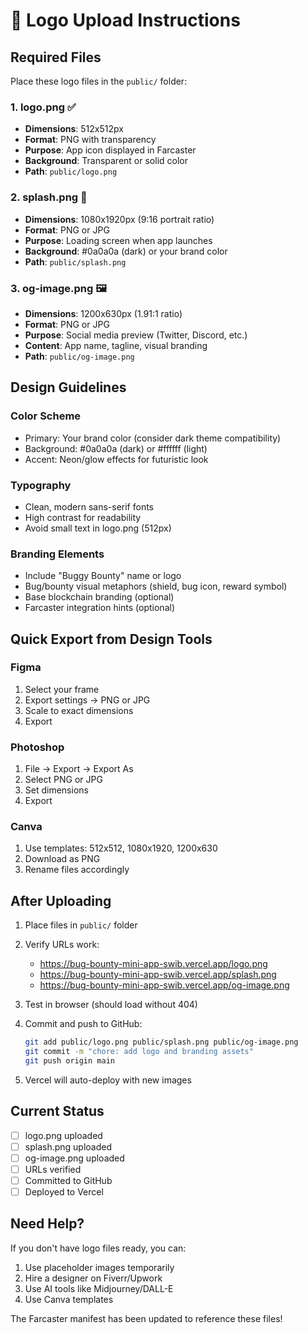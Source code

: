 # 📸 Logo Upload Instructions

## Required Files

Place these logo files in the `public/` folder:

### 1. logo.png ✅
- **Dimensions**: 512x512px
- **Format**: PNG with transparency
- **Purpose**: App icon displayed in Farcaster
- **Background**: Transparent or solid color
- **Path**: `public/logo.png`

### 2. splash.png 🎨
- **Dimensions**: 1080x1920px (9:16 portrait ratio)
- **Format**: PNG or JPG
- **Purpose**: Loading screen when app launches
- **Background**: #0a0a0a (dark) or your brand color
- **Path**: `public/splash.png`

### 3. og-image.png 🖼️
- **Dimensions**: 1200x630px (1.91:1 ratio)
- **Format**: PNG or JPG
- **Purpose**: Social media preview (Twitter, Discord, etc.)
- **Content**: App name, tagline, visual branding
- **Path**: `public/og-image.png`

## Design Guidelines

### Color Scheme
- Primary: Your brand color (consider dark theme compatibility)
- Background: #0a0a0a (dark) or #ffffff (light)
- Accent: Neon/glow effects for futuristic look

### Typography
- Clean, modern sans-serif fonts
- High contrast for readability
- Avoid small text in logo.png (512px)

### Branding Elements
- Include "Buggy Bounty" name or logo
- Bug/bounty visual metaphors (shield, bug icon, reward symbol)
- Base blockchain branding (optional)
- Farcaster integration hints (optional)

## Quick Export from Design Tools

### Figma
1. Select your frame
2. Export settings → PNG or JPG
3. Scale to exact dimensions
4. Export

### Photoshop
1. File → Export → Export As
2. Select PNG or JPG
3. Set dimensions
4. Export

### Canva
1. Use templates: 512x512, 1080x1920, 1200x630
2. Download as PNG
3. Rename files accordingly

## After Uploading

1. Place files in `public/` folder
2. Verify URLs work:
   - https://bug-bounty-mini-app-swib.vercel.app/logo.png
   - https://bug-bounty-mini-app-swib.vercel.app/splash.png
   - https://bug-bounty-mini-app-swib.vercel.app/og-image.png

3. Test in browser (should load without 404)

4. Commit and push to GitHub:
   ```bash
   git add public/logo.png public/splash.png public/og-image.png
   git commit -m "chore: add logo and branding assets"
   git push origin main
   ```

5. Vercel will auto-deploy with new images

## Current Status

- [ ] logo.png uploaded
- [ ] splash.png uploaded
- [ ] og-image.png uploaded
- [ ] URLs verified
- [ ] Committed to GitHub
- [ ] Deployed to Vercel

## Need Help?

If you don't have logo files ready, you can:
1. Use placeholder images temporarily
2. Hire a designer on Fiverr/Upwork
3. Use AI tools like Midjourney/DALL-E
4. Use Canva templates

The Farcaster manifest has been updated to reference these files!
